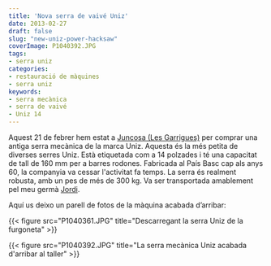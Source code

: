 ```yaml
---
title: 'Nova serra de vaivé Uniz'
date: 2013-02-27
draft: false
slug: "new-uniz-power-hacksaw"
coverImage: P1040392.JPG
tags:
- serra uniz
categories:
- restauració de màquines
- serra uniz
keywords:
- serra mecànica
- serra de vaivé
- Uniz 14
---
```


Aquest 21 de febrer hem estat a [Juncosa (Les
Garrigues)](https://en.wikipedia.org/wiki/Juncosa) per comprar una
antiga serra mecànica de la marca Uniz. Aquesta és la més petita de
diverses serres Uniz. Està etiquetada com a 14 polzades i té una
capacitat de tall de 160 mm per a barres rodones. Fabricada al País
Basc cap als anys 60, la companyia va cessar l'activitat fa temps. La
serra és realment robusta, amb un pes de més de 300 kg. Va ser
transportada amablement pel meu germà
[Jordi](http://www.argotphoto.com/).

Aquí us deixo un parell de fotos de la màquina acabada d’arribar:

{{< figure src="P1040361.JPG" 
    title="Descarregant la serra Uniz de la furgoneta" >}}

{{< figure src="P1040392.JPG" 
    title="La serra mecànica Uniz acabada d'arribar al taller" >}}

